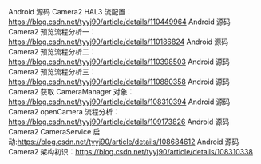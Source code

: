 Android 源码 Camera2 HAL3 流配置：https://blog.csdn.net/tyyj90/article/details/110449964
Android 源码 Camera2 预览流程分析一：https://blog.csdn.net/tyyj90/article/details/110186824
Android 源码 Camera2 预览流程分析二：https://blog.csdn.net/tyyj90/article/details/110398503
Android 源码 Camera2 预览流程分析三：https://blog.csdn.net/tyyj90/article/details/110880358
Android 源码 Camera2 获取 CameraManager 对象：https://blog.csdn.net/tyyj90/article/details/108310394
Android 源码 Camera2 openCamera 流程分析：https://blog.csdn.net/tyyj90/article/details/109173826
Android 源码 Camera2 CameraService 启动:https://blog.csdn.net/tyyj90/article/details/108684612
Android 源码 Camera2 架构初识：https://blog.csdn.net/tyyj90/article/details/108310338
